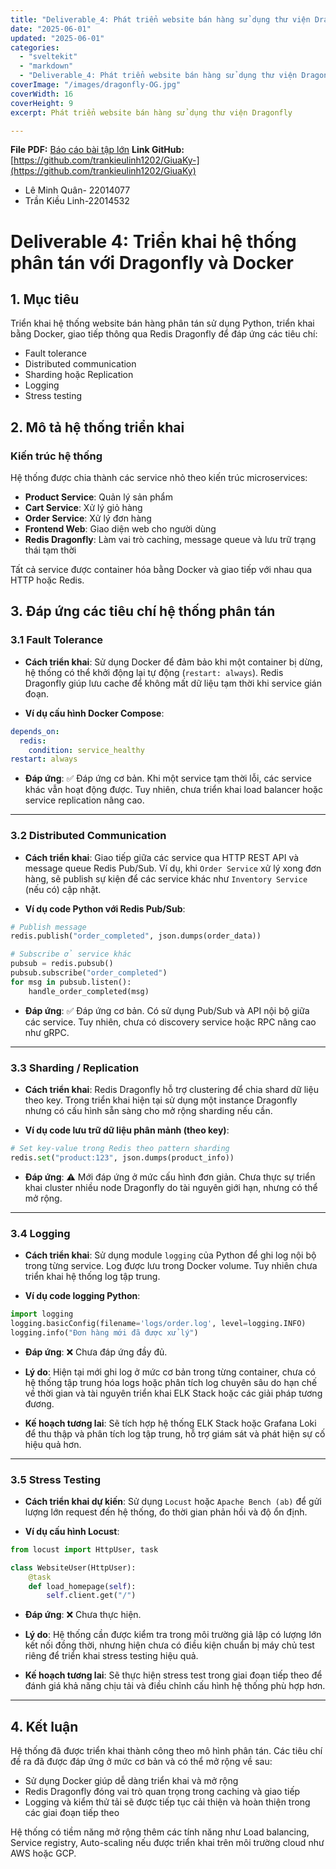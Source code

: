 ```yaml
---
title: "Deliverable_4: Phát triển website bán hàng sử dụng thư viện Dragonfly"
date: "2025-06-01"
updated: "2025-06-01"
categories:
  - "sveltekit"
  - "markdown"
  - "Deliverable_4: Phát triển website bán hàng sử dụng thư viện Dragonfly" 
coverImage: "/images/dragonfly-OG.jpg"
coverWidth: 16
coverHeight: 9
excerpt: Phát triển website bán hàng sử dụng thư viện Dragonfly

---
```

**File PDF:** [Báo cáo bài tập lớn](/images/baocaobaitaplon.pdf)
**Link GitHub:** [https://github.com/trankieulinh1202/GiuaKy-](https://github.com/trankieulinh1202/GiuaKy)


- Lê Minh Quân- 22014077
- Trần Kiều Linh-22014532

# Deliverable 4: Triển khai hệ thống phân tán với Dragonfly và Docker

## 1. Mục tiêu

Triển khai hệ thống website bán hàng phân tán sử dụng Python, triển khai bằng Docker, giao tiếp thông qua Redis Dragonfly để đáp ứng các tiêu chí:
- Fault tolerance
- Distributed communication
- Sharding hoặc Replication
- Logging
- Stress testing

## 2. Mô tả hệ thống triển khai

### Kiến trúc hệ thống
Hệ thống được chia thành các service nhỏ theo kiến trúc microservices:
- **Product Service**: Quản lý sản phẩm
- **Cart Service**: Xử lý giỏ hàng
- **Order Service**: Xử lý đơn hàng
- **Frontend Web**: Giao diện web cho người dùng
- **Redis Dragonfly**: Làm vai trò caching, message queue và lưu trữ trạng thái tạm thời

Tất cả service được container hóa bằng Docker và giao tiếp với nhau qua HTTP hoặc Redis.

## 3. Đáp ứng các tiêu chí hệ thống phân tán

### 3.1 Fault Tolerance

- **Cách triển khai**: Sử dụng Docker để đảm bảo khi một container bị dừng, hệ thống có thể khởi động lại tự động (`restart: always`). Redis Dragonfly giúp lưu cache để không mất dữ liệu tạm thời khi service gián đoạn.

- **Ví dụ cấu hình Docker Compose**:
```yaml
depends_on:
  redis:
    condition: service_healthy
restart: always
```

- **Đáp ứng**: ✅ Đáp ứng cơ bản. Khi một service tạm thời lỗi, các service khác vẫn hoạt động được. Tuy nhiên, chưa triển khai load balancer hoặc service replication nâng cao.

---

### 3.2 Distributed Communication

- **Cách triển khai**: Giao tiếp giữa các service qua HTTP REST API và message queue Redis Pub/Sub. Ví dụ, khi `Order Service` xử lý xong đơn hàng, sẽ publish sự kiện để các service khác như `Inventory Service` (nếu có) cập nhật.

- **Ví dụ code Python với Redis Pub/Sub**:
```python
# Publish message
redis.publish("order_completed", json.dumps(order_data))

# Subscribe ở service khác
pubsub = redis.pubsub()
pubsub.subscribe("order_completed")
for msg in pubsub.listen():
    handle_order_completed(msg)
```

- **Đáp ứng**: ✅ Đáp ứng cơ bản. Có sử dụng Pub/Sub và API nội bộ giữa các service. Tuy nhiên, chưa có discovery service hoặc RPC nâng cao như gRPC.

---

### 3.3 Sharding / Replication

- **Cách triển khai**: Redis Dragonfly hỗ trợ clustering để chia shard dữ liệu theo key. Trong triển khai hiện tại sử dụng một instance Dragonfly nhưng có cấu hình sẵn sàng cho mở rộng sharding nếu cần.

- **Ví dụ code lưu trữ dữ liệu phân mảnh (theo key)**:
```python
# Set key-value trong Redis theo pattern sharding
redis.set("product:123", json.dumps(product_info))
```

- **Đáp ứng**: ⚠️ Mới đáp ứng ở mức cấu hình đơn giản. Chưa thực sự triển khai cluster nhiều node Dragonfly do tài nguyên giới hạn, nhưng có thể mở rộng.

---

### 3.4 Logging

- **Cách triển khai**: Sử dụng module `logging` của Python để ghi log nội bộ trong từng service. Log được lưu trong Docker volume. Tuy nhiên chưa triển khai hệ thống log tập trung.

- **Ví dụ code logging Python**:
```python
import logging
logging.basicConfig(filename='logs/order.log', level=logging.INFO)
logging.info("Đơn hàng mới đã được xử lý")
```

- **Đáp ứng**: ❌ Chưa đáp ứng đầy đủ.

- **Lý do**: Hiện tại mới ghi log ở mức cơ bản trong từng container, chưa có hệ thống tập trung hóa logs hoặc phân tích log chuyên sâu do hạn chế về thời gian và tài nguyên triển khai ELK Stack hoặc các giải pháp tương đương.

- **Kế hoạch tương lai**: Sẽ tích hợp hệ thống ELK Stack hoặc Grafana Loki để thu thập và phân tích log tập trung, hỗ trợ giám sát và phát hiện sự cố hiệu quả hơn.

---

### 3.5 Stress Testing

- **Cách triển khai dự kiến**: Sử dụng `Locust` hoặc `Apache Bench (ab)` để gửi lượng lớn request đến hệ thống, đo thời gian phản hồi và độ ổn định.

- **Ví dụ cấu hình Locust**:
```python
from locust import HttpUser, task

class WebsiteUser(HttpUser):
    @task
    def load_homepage(self):
        self.client.get("/")
```

- **Đáp ứng**: ❌ Chưa thực hiện.

- **Lý do**: Hệ thống cần được kiểm tra trong môi trường giả lập có lượng lớn kết nối đồng thời, nhưng hiện chưa có điều kiện chuẩn bị máy chủ test riêng để triển khai stress testing hiệu quả.

- **Kế hoạch tương lai**: Sẽ thực hiện stress test trong giai đoạn tiếp theo để đánh giá khả năng chịu tải và điều chỉnh cấu hình hệ thống phù hợp hơn.

---

## 4. Kết luận

Hệ thống đã được triển khai thành công theo mô hình phân tán. Các tiêu chí đề ra đã được đáp ứng ở mức cơ bản và có thể mở rộng về sau:

- Sử dụng Docker giúp dễ dàng triển khai và mở rộng
- Redis Dragonfly đóng vai trò quan trọng trong caching và giao tiếp
- Logging và kiểm thử tải sẽ được tiếp tục cải thiện và hoàn thiện trong các giai đoạn tiếp theo

Hệ thống có tiềm năng mở rộng thêm các tính năng như Load balancing, Service registry, Auto-scaling nếu được triển khai trên môi trường cloud như AWS hoặc GCP.


